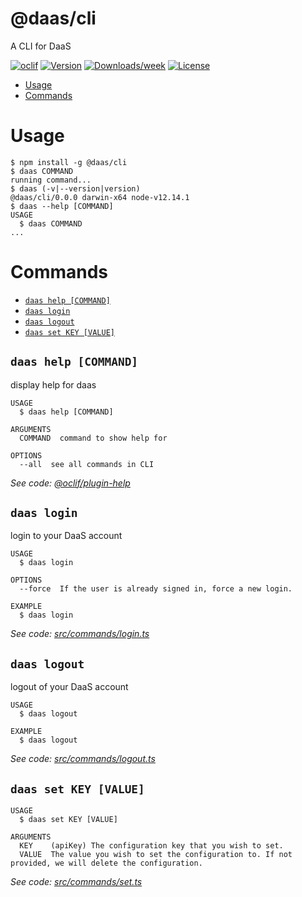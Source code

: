 @daas/cli
=========

A CLI for DaaS

[![oclif](https://img.shields.io/badge/cli-oclif-brightgreen.svg)](https://oclif.io)
[![Version](https://img.shields.io/npm/v/@daas/cli.svg)](https://npmjs.org/package/@daas/cli)
[![Downloads/week](https://img.shields.io/npm/dw/@daas/cli.svg)](https://npmjs.org/package/@daas/cli)
[![License](https://img.shields.io/npm/l/@daas/cli.svg)](https://github.com/kesne/daas/blob/master/package.json)

<!-- toc -->
* [Usage](#usage)
* [Commands](#commands)
<!-- tocstop -->
# Usage
<!-- usage -->
```sh-session
$ npm install -g @daas/cli
$ daas COMMAND
running command...
$ daas (-v|--version|version)
@daas/cli/0.0.0 darwin-x64 node-v12.14.1
$ daas --help [COMMAND]
USAGE
  $ daas COMMAND
...
```
<!-- usagestop -->
# Commands
<!-- commands -->
* [`daas help [COMMAND]`](#daas-help-command)
* [`daas login`](#daas-login)
* [`daas logout`](#daas-logout)
* [`daas set KEY [VALUE]`](#daas-set-key-value)

## `daas help [COMMAND]`

display help for daas

```
USAGE
  $ daas help [COMMAND]

ARGUMENTS
  COMMAND  command to show help for

OPTIONS
  --all  see all commands in CLI
```

_See code: [@oclif/plugin-help](https://github.com/oclif/plugin-help/blob/v2.2.3/src/commands/help.ts)_

## `daas login`

login to your DaaS account

```
USAGE
  $ daas login

OPTIONS
  --force  If the user is already signed in, force a new login.

EXAMPLE
  $ daas login
```

_See code: [src/commands/login.ts](https://github.com/kesne/daas/blob/v0.0.0/src/commands/login.ts)_

## `daas logout`

logout of your DaaS account

```
USAGE
  $ daas logout

EXAMPLE
  $ daas logout
```

_See code: [src/commands/logout.ts](https://github.com/kesne/daas/blob/v0.0.0/src/commands/logout.ts)_

## `daas set KEY [VALUE]`

```
USAGE
  $ daas set KEY [VALUE]

ARGUMENTS
  KEY    (apiKey) The configuration key that you wish to set.
  VALUE  The value you wish to set the configuration to. If not provided, we will delete the configuration.
```

_See code: [src/commands/set.ts](https://github.com/kesne/daas/blob/v0.0.0/src/commands/set.ts)_
<!-- commandsstop -->
